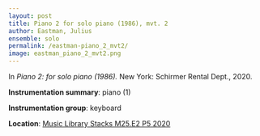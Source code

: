 ```yaml
---
layout: post
title: Piano 2 for solo piano (1986), mvt. 2
author: Eastman, Julius
ensemble: solo
permalink: /eastman-piano_2_mvt2/
image: eastman_piano_2_mvt2.png
---
```


In *Piano 2: for solo piano (1986).* New York: Schirmer Rental Dept., 2020.

**Instrumentation summary**: piano (1)

**Instrumentation group**: keyboard

**Location**: <a href="https://tufts-primo.hosted.exlibrisgroup.com/permalink/f/bnf7qa/01TUN_ALMA21281768840003851" target="_blank"> Music Library Stacks M25.E2 P5 2020</a>
